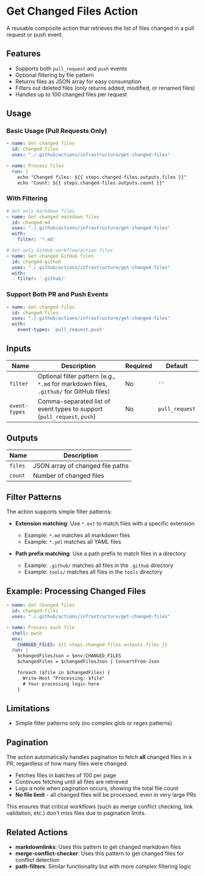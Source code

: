 # Get Changed Files Action

A reusable composite action that retrieves the list of files changed in a pull request or push event.

## Features

- Supports both `pull_request` and `push` events
- Optional filtering by file pattern
- Returns files as JSON array for easy consumption
- Filters out deleted files (only returns added, modified, or renamed files)
- Handles up to 100 changed files per request

## Usage

### Basic Usage (Pull Requests Only)

```yaml
- name: Get changed files
  id: changed-files
  uses: "./.github/actions/infrastructure/get-changed-files"

- name: Process files
  run: |
    echo "Changed files: ${{ steps.changed-files.outputs.files }}"
    echo "Count: ${{ steps.changed-files.outputs.count }}"
```

### With Filtering

```yaml
# Get only markdown files
- name: Get changed markdown files
  id: changed-md
  uses: "./.github/actions/infrastructure/get-changed-files"
  with:
    filter: '*.md'

# Get only GitHub workflow/action files
- name: Get changed GitHub files
  id: changed-github
  uses: "./.github/actions/infrastructure/get-changed-files"
  with:
    filter: '.github/'
```

### Support Both PR and Push Events

```yaml
- name: Get changed files
  id: changed-files
  uses: "./.github/actions/infrastructure/get-changed-files"
  with:
    event-types: 'pull_request,push'
```

## Inputs

| Name | Description | Required | Default |
|------|-------------|----------|---------|
| `filter` | Optional filter pattern (e.g., `*.md` for markdown files, `.github/` for GitHub files) | No | `''` |
| `event-types` | Comma-separated list of event types to support (`pull_request`, `push`) | No | `pull_request` |

## Outputs

| Name | Description |
|------|-------------|
| `files` | JSON array of changed file paths |
| `count` | Number of changed files |

## Filter Patterns

The action supports simple filter patterns:

- **Extension matching**: Use `*.ext` to match files with a specific extension
  - Example: `*.md` matches all markdown files
  - Example: `*.yml` matches all YAML files

- **Path prefix matching**: Use a path prefix to match files in a directory
  - Example: `.github/` matches all files in the `.github` directory
  - Example: `tools/` matches all files in the `tools` directory

## Example: Processing Changed Files

```yaml
- name: Get changed files
  id: changed-files
  uses: "./.github/actions/infrastructure/get-changed-files"

- name: Process each file
  shell: pwsh
  env:
    CHANGED_FILES: ${{ steps.changed-files.outputs.files }}
  run: |
    $changedFilesJson = $env:CHANGED_FILES
    $changedFiles = $changedFilesJson | ConvertFrom-Json

    foreach ($file in $changedFiles) {
      Write-Host "Processing: $file"
      # Your processing logic here
    }
```

## Limitations

- Simple filter patterns only (no complex glob or regex patterns)

## Pagination

The action automatically handles pagination to fetch **all** changed files in a PR, regardless of how many files were changed:

- Fetches files in batches of 100 per page
- Continues fetching until all files are retrieved
- Logs a note when pagination occurs, showing the total file count
- **No file limit** - all changed files will be processed, even in very large PRs

This ensures that critical workflows (such as merge conflict checking, link validation, etc.) don't miss files due to pagination limits.

## Related Actions

- **markdownlinks**: Uses this pattern to get changed markdown files
- **merge-conflict-checker**: Uses this pattern to get changed files for conflict detection
- **path-filters**: Similar functionality but with more complex filtering logic
